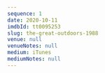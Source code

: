 ```yaml
---
sequence: 1
date: 2020-10-11
imdbId: tt0095253
slug: the-great-outdoors-1988
venue: null
venueNotes: null
medium: iTunes
mediumNotes: null
---
```


